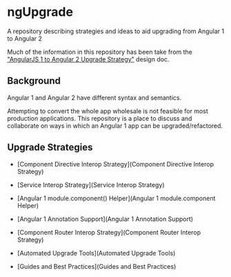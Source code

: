 # ngUpgrade

A repository describing strategies and ideas to aid upgrading from Angular 1 to Angular 2

Much of the information in this repository has been take from the ["AngularJS 1 to Angular 2 Upgrade Strategy"](https://docs.google.com/document/d/1xvBZoFuNq9hsgRhPPZOJC-Z48AHEbIBPlOCBTSD8m0Y) design doc.

## Background

Angular 1 and Angular 2 have different syntax and semantics.

Attempting to convert the whole app wholesale is not feasible for most production applications. This repository is a place to discuss and collaborate on ways in which an Angular 1 app can be upgraded/refactored.

## Upgrade Strategies

* [Component Directive Interop Strategy](Component Directive Interop Strategy)

* [Service Interop Strategy](Service Interop Strategy)

* [Angular 1 module.component() Helper](Angular 1 module.component Helper)

* [Angular 1 Annotation Support](Angular 1 Annotation Support)

* [Component Router Interop Strategy](Component Router Interop Strategy)

* [Automated Upgrade Tools](Automated Upgrade Tools)

* [Guides and Best Practices](Guides and Best Practices)

